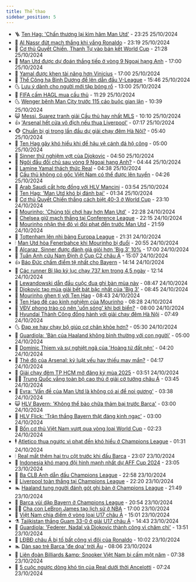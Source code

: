 ```yaml
---
title: Thể thao
sidebar_position: 5
---
```


<!-- vnexpress-the-thao:START -->
- 🪜 [Ten Hag: &#39;Chấn thương lại kìm hãm Man Utd&#39;](https://vnexpress.net/ten-hag-chan-thuong-lai-kim-ham-man-utd-4808629.html) - 23:25 25/10/2024
- 🦩 [Al Nassr đứt mạch thắng khi vắng Ronaldo](https://vnexpress.net/al-nassr-dut-mach-thang-khi-vang-ronaldo-4808626.html) - 23:19 25/10/2024
- 🧰 [Cơ thủ Quyết Chiến, Thanh Tự vào bán kết World Cup](https://vnexpress.net/co-thu-quyet-chien-thanh-tu-vao-ban-ket-world-cup-4808624.html) - 21:28 25/10/2024
- 🤗 [Man Utd được dự đoán thắng tiếp ở vòng 9 Ngoại hạng Anh](https://vnexpress.net/man-utd-duoc-du-doan-thang-tiep-o-vong-9-ngoai-hang-anh-4808298.html) - 17:00 25/10/2024
- 🥳 [Yamal được khen tài năng hơn Vinicius](https://vnexpress.net/yamal-duoc-khen-tai-nang-hon-vinicius-4808599.html) - 17:00 25/10/2024
- 🦣 [Thể Công hạ Bình Dương để lên dẫn đầu V-League](https://vnexpress.net/the-cong-ha-binh-duong-de-len-dan-dau-v-league-4808583.html) - 15:46 25/10/2024
- 🌜 [Lưu ý dành cho người mới tập bóng rổ](https://vnexpress.net/luu-y-danh-cho-nguoi-moi-tap-bong-ro-4808442.html) - 13:00 25/10/2024
- 🫶 [FIFA cấm HAGL mua cầu thủ](https://vnexpress.net/fifa-cam-hagl-mua-cau-thu-4808563.html) - 11:29 25/10/2024
- 🌜 [Wenger bênh Man City trước 115 cáo buộc gian lận](https://vnexpress.net/wenger-benh-man-city-truoc-115-cao-buoc-gian-lan-4808478.html) - 10:39 25/10/2024
- 😺 [Messi, Suarez tranh giải Cầu thủ hay nhất MLS](https://vnexpress.net/messi-suarez-tranh-giai-cau-thu-hay-nhat-mls-4808400.html) - 10:10 25/10/2024
- 👍 [&#39;Arsenal hết cửa vô địch nếu thua Liverpool&#39;](https://vnexpress.net/arsenal-het-cua-vo-dich-neu-thua-liverpool-4808306.html) - 07:17 25/10/2024
- 🐵 [Chuẩn bị gì trong lần đầu dự giải chạy đêm Hà Nội?](https://vnexpress.net/chuan-bi-gi-trong-lan-dau-du-giai-chay-dem-ha-noi-4806906.html) - 05:40 25/10/2024
- 💫 [Ten Hag gây khó hiểu khi để hậu vệ cánh đá hộ công](https://vnexpress.net/ten-hag-gay-kho-hieu-khi-de-hau-ve-canh-da-ho-cong-4808275.html) - 05:00 25/10/2024
- 🦆 [Sinner thử nghiệm vợt của Djokovic](https://vnexpress.net/sinner-thu-nghiem-vot-cua-djokovic-4808348.html) - 04:50 25/10/2024
- 🙉 [Ngôi đầu đổi chủ sau vòng 9 Ngoại hạng Anh?](https://vnexpress.net/ngoi-dau-doi-chu-sau-vong-9-ngoai-hang-anh-4808328.html) - 04:44 25/10/2024
- 📝 [Lamine Yamal thách thức Real](https://vnexpress.net/lamine-yamal-thach-thuc-real-4808292.html) - 04:38 25/10/2024
- 💯 [Cầu thủ không có gốc Việt Nam có thể được lên tuyển](https://vnexpress.net/cau-thu-khong-co-goc-viet-nam-co-the-duoc-len-tuyen-4808301.html) - 04:26 25/10/2024
- 🌈 [Arab Saudi cắt hợp đồng với HLV Mancini](https://vnexpress.net/arab-saudi-cat-hop-dong-voi-hlv-mancini-4808284.html) - 03:54 25/10/2024
- 🦩 [Ten Hag: &#39;Man Utd khó bị đánh bại&#39;](https://vnexpress.net/ten-hag-man-utd-kho-bi-danh-bai-4808180.html) - 01:34 25/10/2024
- 🐲 [Cơ thủ Quyết Chiến thắng cách biệt 40-3 ở World Cup](https://vnexpress.net/co-thu-quyet-chien-thang-cach-biet-40-3-o-world-cup-4808168.html) - 23:10 24/10/2024
- 🌁 [Mourinho: &#39;Chúng tôi chơi hay hơn Man Utd&#39;](https://vnexpress.net/mourinho-chung-toi-choi-hay-hon-man-utd-4808172.html) - 22:28 24/10/2024
- 💯 [Chelsea giữ mạch thắng tại Conference League](https://vnexpress.net/chelsea-giu-mach-thang-tai-conference-league-4808171.html) - 22:15 24/10/2024
- 🌝 [Mourinho nhận thẻ đỏ vì đòi phạt đền trước Man Utd](https://vnexpress.net/mourinho-nhan-the-do-vi-doi-phat-den-truoc-man-utd-4808170.html) - 21:59 24/10/2024
- 🤖 [Tottenham lên nhì bảng Europa League](https://vnexpress.net/tottenham-len-nhi-bang-europa-league-4808169.html) - 21:31 24/10/2024
- 🕯 [Man Utd hòa Fenerbahce khi Mourinho bị đuổi](https://vnexpress.net/man-utd-hoa-fenerbahce-khi-mourinho-bi-duoi-4808166.html) - 20:55 24/10/2024
- 🧰 [Alcaraz, Sinner được đánh giá giỏi hơn &#39;Big 3&#39; 10%](https://vnexpress.net/alcaraz-sinner-duoc-danh-gia-gioi-hon-big-3-10-4808064.html) - 17:00 24/10/2024
- 🥳 [Tuấn Anh cứu Nam Định ở Cup C2 châu Á](https://vnexpress.net/tuan-anh-cuu-nam-dinh-o-cup-c2-chau-a-4808146.html) - 15:07 24/10/2024
- 👍 [Báo Đức chấm điểm tệ nhất cho Bayern](https://vnexpress.net/bao-duc-cham-diem-te-nhat-cho-bayern-4808070.html) - 14:14 24/10/2024
- 💪 [Các runner Bỉ lập kỷ lục chạy 737 km trong 4,5 ngày](https://vnexpress.net/cac-runner-bi-lap-ky-luc-chay-737-km-trong-4-5-ngay-4808069.html) - 12:14 24/10/2024
- 👹 [Lewandowski dẫn đầu cuộc đua ghi bàn mùa này](https://vnexpress.net/lewandowski-dan-dau-cuoc-dua-ghi-ban-mua-nay-4807970.html) - 08:47 24/10/2024
- 🧰 [Djokovic tạo mùa giải bết bát bậc nhất của &#39;Big 3&#39;](https://vnexpress.net/djokovic-tao-mua-giai-bet-bat-bac-nhat-cua-big-3-4808024.html) - 08:45 24/10/2024
- 🚀 [Mourinho ghen tị với Ten Hag](https://vnexpress.net/mourinho-ghen-ti-voi-ten-hag-4808010.html) - 08:43 24/10/2024
- 🎃 [Ten Hag đề cao kinh nghiệm của Mourinho](https://vnexpress.net/ten-hag-de-cao-kinh-nghiem-cua-mourinho-4807992.html) - 08:28 24/10/2024
- 🧰 [VĐV phong trào có nên &#39;uốn sóng&#39; khi bơi biển?](https://vnexpress.net/vdv-phong-trao-co-nen-uon-song-khi-boi-bien-4807322.html) - 08:00 24/10/2024
- 👀 [Hyundai Thành Công đồng hành với giải chạy đêm Hà Nội](https://vnexpress.net/hyundai-thanh-cong-dong-hanh-voi-giai-chay-dem-ha-noi-4807643.html) - 07:49 24/10/2024
- 🌜 [Đạp xe hay chạy bộ giúp cơ chân khỏe hơn?](https://vnexpress.net/dap-xe-hay-chay-bo-giup-co-chan-khoe-hon-4806996.html) - 05:30 24/10/2024
- 🫶 [Guardiola: &#39;Bàn của Haaland không bình thường với con người&#39;](https://vnexpress.net/guardiola-ban-cua-haaland-khong-binh-thuong-voi-con-nguoi-4807895.html) - 05:00 24/10/2024
- 🦄 [Dominic Thiem và sự nghiệt ngã của &#39;Hoàng tử đất nện&#39;](https://vnexpress.net/dominic-thiem-va-su-nghiet-nga-cua-hoang-tu-dat-nen-4807852.html) - 04:20 24/10/2024
- 🥳 [Thẻ đỏ của Arsenal: kỷ luật yếu hay thiếu may mắn?](https://vnexpress.net/the-do-cua-arsenal-ky-luat-yeu-hay-thieu-may-man-4807414.html) - 04:17 24/10/2024
- 🐲 [Giải chạy đêm TP HCM mở đăng ký mùa 2025](https://vnexpress.net/giai-chay-dem-tp-hcm-mo-dang-ky-mua-2025-4807800.html) - 03:51 24/10/2024
- 🧑‍🏫 [Trung Quốc vắng toàn bộ cao thủ ở giải cờ tướng châu Á](https://vnexpress.net/trung-quoc-vang-toan-bo-cao-thu-o-giai-co-tuong-chau-a-4807814.html) - 03:45 24/10/2024
- 🤔 [Evra: &#39;Vấn đề của Man Utd là không có ai để noi gương&#39;](https://vnexpress.net/evra-van-de-cua-man-utd-la-khong-co-ai-de-noi-guong-4807616.html) - 03:38 24/10/2024
- 😺 [HLV Bayern: &#39;Không thể bào chữa thảm bại trước Barca&#39;](https://vnexpress.net/hlv-bayern-khong-the-bao-chua-tham-bai-truoc-barca-4807743.html) - 03:00 24/10/2024
- 💪 [HLV Flick: &#39;Trận thắng Bayern thật đáng kinh ngạc&#39;](https://vnexpress.net/hlv-flick-tran-thang-bayern-that-dang-kinh-ngac-4807732.html) - 03:00 24/10/2024
- 💼 [Bốn cơ thủ Việt Nam vượt qua vòng loại World Cup](https://vnexpress.net/bon-co-thu-viet-nam-vuot-qua-vong-loai-world-cup-4807793.html) - 02:23 24/10/2024
- 🕴 [Atletico thua ngược vì phạt đền khó hiểu ở Champions League](https://vnexpress.net/atletico-thua-nguoc-vi-phat-den-kho-hieu-o-champions-league-4807774.html) - 01:31 24/10/2024
- 🕯 [Real mất thêm hai trụ cột trước khi đấu Barca](https://vnexpress.net/real-mat-them-hai-tru-cot-truoc-khi-dau-barca-4807730.html) - 23:07 23/10/2024
- 📝 [Indonesia khó mang đội hình mạnh nhất dự AFF Cup 2024](https://vnexpress.net/indonesia-kho-mang-doi-hinh-manh-nhat-du-aff-cup-2024-4807720.html) - 23:05 23/10/2024
- 🧐 [Ba CLB Anh dẫn đầu Champions League](https://vnexpress.net/ba-clb-anh-dan-dau-champions-league-4807726.html) - 22:58 23/10/2024
- 🙉 [Liverpool toàn thắng tại Champions League](https://vnexpress.net/liverpool-toan-thang-tai-champions-league-4807725.html) - 22:20 23/10/2024
- 🏊 [Haaland tung người đánh gót ghi bàn ở Champions League](https://vnexpress.net/haaland-tung-nguoi-danh-got-ghi-ban-o-champions-league-4807724.html) - 21:49 23/10/2024
- 🌊 [Barca vùi dập Bayern ở Champions League](https://vnexpress.net/barca-vui-dap-bayern-o-champions-league-4807722.html) - 20:54 23/10/2024
- 👨‍🏫 [Cha con LeBron James tạo lịch sử ở NBA](https://vnexpress.net/cha-con-lebron-james-tao-lich-su-o-nba-4807699.html) - 17:00 23/10/2024
- 🥷 [Việt Nam chia điểm ở vòng loại U17 châu Á](https://vnexpress.net/viet-nam-chia-diem-o-vong-loai-u17-chau-a-4807697.html) - 15:01 23/10/2024
- ⚗️ [Tajikistan thắng Guam 33-0 ở giải U17 châu Á](https://vnexpress.net/tajikistan-thang-guam-33-0-o-giai-u17-chau-a-4807694.html) - 14:43 23/10/2024
- 🌮 [Guardiola: &#39;Federer, Nadal và Djokovic thành công vì chăm chỉ&#39;](https://vnexpress.net/guardiola-federer-nadal-va-djokovic-thanh-cong-vi-cham-chi-4807253.html) - 13:51 23/10/2024
- 🤩 [LĐBĐ châu Á bị tố bất công vì đội của Ronaldo](https://vnexpress.net/ldbd-chau-a-bi-to-bat-cong-vi-doi-cua-ronaldo-4807649.html) - 10:02 23/10/2024
- 🏊 [Dàn sao trẻ Barca &#39;đe dọa&#39; trời Âu](https://vnexpress.net/dan-sao-tre-barca-de-doa-troi-au-4807563.html) - 08:06 23/10/2024
- 🐎 [Liên đoàn Billiards &amp;amp; Snooker Việt Nam bị cấm một năm](https://vnexpress.net/lien-doan-billiards-snooker-viet-nam-bi-cam-mot-nam-4807536.html) - 07:38 23/10/2024
- 💫 [5 cuộc ngược dòng khó tin của Real dưới thời Ancelotti](https://vnexpress.net/5-cuoc-nguoc-dong-kho-tin-cua-real-duoi-thoi-ancelotti-4807452.html) - 07:24 23/10/2024<!-- vnexpress-the-thao:END -->
